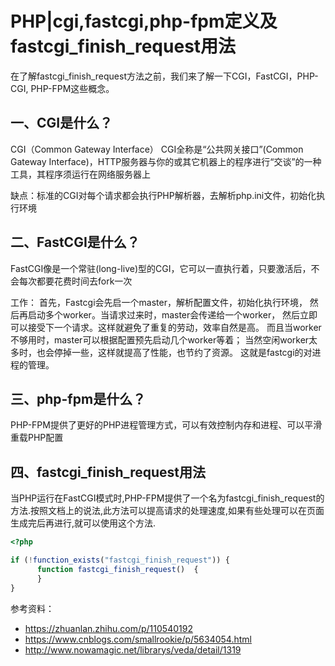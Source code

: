  # PHP|cgi,fastcgi,php-fpm定义及fastcgi_finish_request用法
在了解fastcgi_finish_request方法之前，我们来了解一下CGI，FastCGI，PHP-CGI, 
PHP-FPM这些概念。
## 一、CGI是什么？
CGI（Common Gateway Interface）
CGI全称是“公共网关接口”(Common Gateway Interface)，HTTP服务器与你的或其它机器上的程序进行“交谈”的一种工具，其程序须运行在网络服务器上

缺点：标准的CGI对每个请求都会执行PHP解析器，去解析php.ini文件，初始化执行环境
## 二、FastCGI是什么？
FastCGI像是一个常驻(long-live)型的CGI，它可以一直执行着，只要激活后，不会每次都要花费时间去fork一次

工作：
首先，Fastcgi会先启一个master，解析配置文件，初始化执行环境，
然后再启动多个worker。当请求过来时，master会传递给一个worker，
然后立即可以接受下一个请求。这样就避免了重复的劳动，效率自然是高。
而且当worker不够用时，master可以根据配置预先启动几个worker等着；
当然空闲worker太多时，也会停掉一些，这样就提高了性能，也节约了资源。
这就是fastcgi的对进程的管理。

## 三、php-fpm是什么？
PHP-FPM提供了更好的PHP进程管理方式，可以有效控制内存和进程、可以平滑重载PHP配置

## 四、fastcgi_finish_request用法
当PHP运行在FastCGI模式时,PHP-FPM提供了一个名为fastcgi_finish_request的方法.按照文档上的说法,此方法可以提高请求的处理速度,如果有些处理可以在页面生成完后再进行,就可以使用这个方法.

```php
<?php

if (!function_exists("fastcgi_finish_request")) {
      function fastcgi_finish_request()  {
      }
}
```

参考资料：
- https://zhuanlan.zhihu.com/p/110540192
- https://www.cnblogs.com/smallrookie/p/5634054.html
- http://www.nowamagic.net/librarys/veda/detail/1319